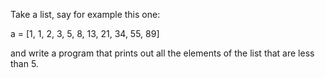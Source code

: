 Take a list, say for example this one:

a = [1, 1, 2, 3, 5, 8, 13, 21, 34, 55, 89]

and write a program that prints out all the elements of the list that are less than 5.